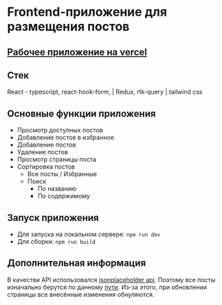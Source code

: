 <h1>Frontend-приложение для размещения постов</h1>

<h2><a href="https://posts-theta-six.vercel.app/" target="_blank">Рабочее приложение на vercel</a></h2>

<h2>Стек</h2>
<p>React - typescript, react-hook-form,  |  Redux, rtk-query  |  tailwind css</p>

<h2>Основные функции приложения</h2>
<ul>
  <li>Просмотр доступных постов</li>
  <li>Добавление постов в избранное</li>
  <li>Добавление постов</li>
  <li>Удаление постов</li>
  <li>Просмотр страницы поста</li>
  <li>Сортировка постов
    <ul>
      <li>Все посты / Избранные</li>
      <li>Поиск
        <ul>
          <li>По названию</li>
          <li>По содержимому</li>
        </ul>
      </li>
    </ul>
  </li>
</ul>

<h2>Запуск приложения</h2>
<ul>
  <li>
    Для запуска на локальном сервере: <code>npm run dev</code>
  </li>
  <li>
    Для сборки: <code>npm run build</code>
  </li>
</ul>

<h2>Дополнительная информация</h2>
<p>В качестви API использовался <a href="https://jsonplaceholder.typicode.com/">jsonplaceholder api</a>. Поэтому все посты изначально берутся по данному <a href="https://jsonplaceholder.typicode.com/posts">пути</a>. Из-за этого, при обновлении страницы все внесённые изменения обнуляются.</p>
